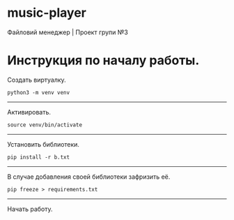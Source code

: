 # music-player
Файловий менеджер | Проект групи №3
# Инструкция по началу работы.
Создать виртуалку.
```
python3 -m venv venv
```
____
Активировать.
```
source venv/bin/activate
```
____
Установить библиотеки.
```
pip install -r b.txt
```
____
В случае добавления своей библиотеки зафризить её.
```
pip freeze > requirements.txt
```
____
Начать работу.
